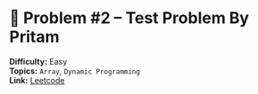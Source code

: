 # 🧩 Problem #2 – Test Problem By Pritam

**Difficulty:** Easy  
**Topics:**  `Array`, `Dynamic Programming`  
**Link:** [Leetcode](https://leetcode.com/problems/pascals-triangle/description/)

